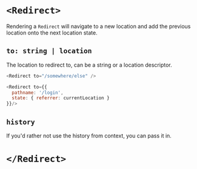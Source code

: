 # `<Redirect>`

Rendering a `Redirect` will navigate to a new location and add the
previous location onto the next location state.


## `to: string | location`

The location to redirect to, can be a string or a location descriptor.

```js
<Redirect to="/somewhere/else" />

<Redirect to={{
  pathname: '/login',
  state: { referrer: currentLocation }
}}/>
```

## `history`

If you'd rather not use the history from context, you can pass it in.

# `</Redirect>`
